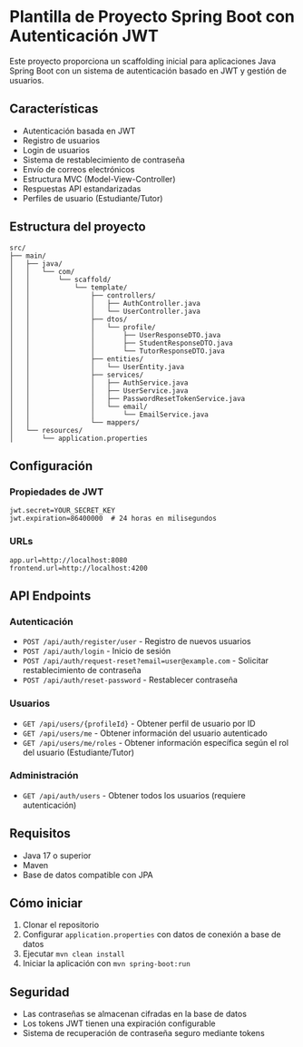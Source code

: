 # Plantilla de Proyecto Spring Boot con Autenticación JWT

Este proyecto proporciona un scaffolding inicial para aplicaciones Java Spring Boot con un sistema de autenticación basado en JWT y gestión de usuarios.

## Características

- Autenticación basada en JWT
- Registro de usuarios
- Login de usuarios
- Sistema de restablecimiento de contraseña
- Envío de correos electrónicos
- Estructura MVC (Model-View-Controller)
- Respuestas API estandarizadas
- Perfiles de usuario (Estudiante/Tutor)

## Estructura del proyecto

```
src/
├── main/
│   ├── java/
│   │   └── com/
│   │       └── scaffold/
│   │           └── template/
│   │               ├── controllers/
│   │               │   ├── AuthController.java
│   │               │   └── UserController.java
│   │               ├── dtos/
│   │               │   └── profile/
│   │               │       ├── UserResponseDTO.java
│   │               │       ├── StudentResponseDTO.java
│   │               │       └── TutorResponseDTO.java
│   │               ├── entities/
│   │               │   └── UserEntity.java
│   │               ├── services/
│   │               │   ├── AuthService.java
│   │               │   ├── UserService.java
│   │               │   ├── PasswordResetTokenService.java
│   │               │   └── email/
│   │               │       └── EmailService.java
│   │               └── mappers/
│   └── resources/
│       └── application.properties
```

## Configuración

### Propiedades de JWT
```
jwt.secret=YOUR_SECRET_KEY
jwt.expiration=86400000  # 24 horas en milisegundos
```

### URLs
```
app.url=http://localhost:8080
frontend.url=http://localhost:4200
```

## API Endpoints

### Autenticación

- `POST /api/auth/register/user` - Registro de nuevos usuarios
- `POST /api/auth/login` - Inicio de sesión
- `POST /api/auth/request-reset?email=user@example.com` - Solicitar restablecimiento de contraseña
- `POST /api/auth/reset-password` - Restablecer contraseña

### Usuarios

- `GET /api/users/{profileId}` - Obtener perfil de usuario por ID
- `GET /api/users/me` - Obtener información del usuario autenticado
- `GET /api/users/me/roles` - Obtener información específica según el rol del usuario (Estudiante/Tutor)

### Administración
- `GET /api/auth/users` - Obtener todos los usuarios (requiere autenticación)

## Requisitos

- Java 17 o superior
- Maven
- Base de datos compatible con JPA

## Cómo iniciar

1. Clonar el repositorio
2. Configurar `application.properties` con datos de conexión a base de datos
3. Ejecutar `mvn clean install`
4. Iniciar la aplicación con `mvn spring-boot:run`

## Seguridad

- Las contraseñas se almacenan cifradas en la base de datos
- Los tokens JWT tienen una expiración configurable
- Sistema de recuperación de contraseña seguro mediante tokens
